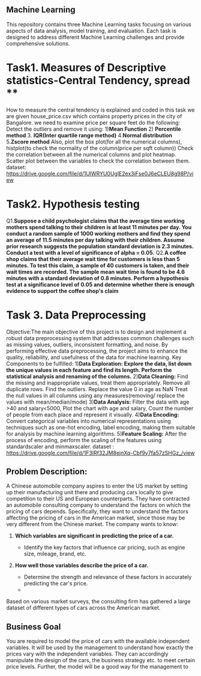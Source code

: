 ## Machine Learning
This repository contains three Machine Learning tasks focusing on various aspects of data analysis, model training, and evaluation. 
Each task is designed to address different Machine Learning challenges and provide comprehensive solutions.
# Task1. Measures of Descriptive statistics-Central Tendency, spread **
How to measure the central tendency is explained and coded in this task
we are given house_price.csv which contains property prices in the city of Bangalore. we need to examine price per square feet do the following:
Detect the outliers and remove it using:
  1)**Mean Function**
  2) **Percentile method**
  3. **IQR(Inter quartile range method)**
  4.**Normal distribution**
  5.**Zscore method**
Also, plot the box plot(for all the numerical columns), histplot(to check the normality of the column(price per sqft column))
Check the correlation between all the numerical columns and plot heatmap.
Scatter plot between the variables to check the correlation between them.
dataset: https://drive.google.com/file/d/1UlWRYU0UglE2ex3iFse0J6eCLEU8g98P/view


# Task2. Hypothesis testing
Q1.**Suppose a child psychologist claims that the average time working mothers spend talking to their children is at least 11 minutes per day. 
You conduct a random sample of 1000 working mothers and find they spend an average of 11.5 minutes per day talking with their children. Assume prior research suggests the population standard deviation is 2.3 minutes.
Conduct a test with a level of significance of alpha = 0.05.**
Q2.**A coffee shop claims that their average wait time for customers is less than 5 minutes. To test this claim, a sample of 40 customers is taken, and their wait times are recorded. 
The sample mean wait time is found to be 4.6 minutes with a standard deviation of 0.8 minutes. 
Perform a hypothesis test at a significance level of 0.05 and determine whether there is enough evidence to support the coffee shop's claim**


# Task 3. Data Preprocessing
Objective:The main objective of this project is to design and implement a robust data preprocessing system that addresses common challenges 
such as missing values, outliers, inconsistent formatting, and noise. By performing effective data preprocessing, the project aims to enhance the quality, reliability, and usefulness of the data for machine learning.
Key Components to be fulfilled:
1)**Data Exploration:   Explore the data, list down the unique values in each feature and find its length. Perform the statistical analysis and renaming of the columns.**
2)**Data Cleaning:**
Find the missing and inappropriate values, treat them appropriately. Remove all duplicate rows. Find the outliers.
Replace the value 0 in age as NaN
Treat the null values in all columns using any measures(removing/ replace the values with mean/median/mode)
3)**Data Analysis:**
 Filter the data with age >40 and salary<5000,
Plot the chart with age and salary,
Count the number of people from each place and represent it visually.
4)**Data Encoding:**
Convert categorical variables into numerical representations using techniques such as one-hot encoding, label encoding, making them suitable for analysis by machine learning algorithms.
5)**Feature Scaling:**
After the process of encoding, perform the scaling of the features using standardscaler and minmaxscaler. 
dataset : https://drive.google.com/file/d/1F3lRf32JM8ejnXq-Cbf9y7fa57zSHGz_/view

## Problem Description:
A Chinese automobile company aspires to enter the US market by setting up their manufacturing unit there and producing cars locally to give competition to their US and European counterparts. They have contracted an automobile consulting company to understand the factors on which the pricing of cars depends. Specifically, they want to understand the factors affecting the pricing of cars in the American market, since those may be very different from the Chinese market. The company wants to know:

1. **Which variables are significant in predicting the price of a car.**
   - Identify the key factors that influence car pricing, such as engine size, mileage, brand, etc.
   
2. **How well those variables describe the price of a car.**
   - Determine the strength and relevance of these factors in accurately predicting the car's price.
   - 
Based on various market surveys, the consulting firm has gathered a large dataset of different types of cars across the American market.
## Business Goal
You are required to model the price of cars with the available independent variables. It will be used by the management to understand how exactly the prices vary with the independent variables. They can accordingly manipulate the design of the cars, the business strategy etc. to meet certain price levels. Further, the model will be a good way for the management to


